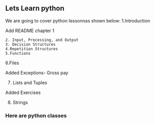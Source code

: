 ## Lets Learn python
We are going to cover python lessonnas shown below:
  1.Introduction
	
Add README chapter 1
	
	2. Input, Processing, and Output
	3. Decision Structures
	4.Repetition Structures
	5.Functions
	

	
6.Files
	
Added Exceptions- Gross pay
	
7. Lists and Tuples
	
Added Exercises
	
8. Strings


### Here are python classes 
